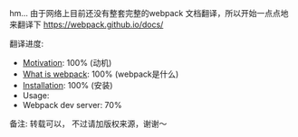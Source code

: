 hm... 由于网络上目前还没有整套完整的webpack 文档翻译，所以开始一点点地来翻译下 https://webpack.github.io/docs/


翻译进度:
<ul>
	<li><a href="motivation/README.md">Motivation</a>: 100% (动机)</li>
	<li><a href="what is webpack/README.md">What is webpack</a>: 100% (webpack是什么)</li>
	<li><a href="installation/README.md">Installation</a>: 100% (安装)</li>
	<li>Usage:</li>
	<li>Webpack dev server: 70%</li>
</ul>

备注:
转载可以， 不过请加版权来源，谢谢～
